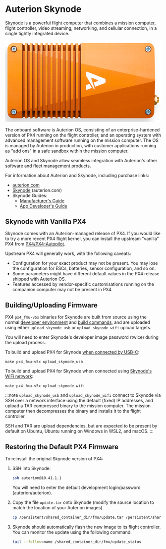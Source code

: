# Auterion Skynode

[Skynode](https://auterion.com/product/skynode/) is a powerful flight computer that combines a mission computer, flight controller, video streaming, networking, and cellular connection, in a single tightly integrated device.

![Auterion Skynode (Enterprise)](../../assets/companion_computer/auterion_skynode/skynode_enterprise_tdw.png)

The onboard software is Auterion OS, consisting of an enterprise-hardened version of PX4 running on the flight controller, and an operating system with advanced management software running on the mission computer.
The OS is managed by Auterion in production, with customer applications running as "add ons" in a safe sandbox within the mission computer.

Auterion OS and Skynode allow seamless integration with Auterion's other software and fleet management products.

For information about Auterion and Skynode, including purchase links:

- [auterion.com](https://auterion.com/)
- [Skynode](https://auterion.com/product/skynode/) (auterion.com)
- Skynode Guides:
  - [Manufacturer's Guide](https://docs.auterion.com/manufacturers/getting-started/readme) 
  - [App Developer's Guide](https://docs.auterion.com/developers/getting-started/readme)


## Skynode with Vanilla PX4

Skynode comes with an Auterion-managed release of PX4.
If you would like to try a more recent PX4 flight kernel, you can install the upstream "vanilla" PX4 from [PX4/PX4-Autopilot](https://github.com/PX4/PX4-Autopilot).

Upstream PX4 will generally work, with the following caveats:

- Configuration for your exact product may not be present.
  You may lose the configuration for ESCs, batteries, sensor configuration, and so on.
- Some parameters might have different default values in the PX4 release shipped with Auterion OS.
- Features accessed by vendor-specific customisations running on the companion computer may not be present in PX4.


## Building/Uploading Firmware

PX4 `px4_fmu-v5x` binaries for Skynode are built from source using the normal [developer environment](../dev_setup/dev_env.md) and [build commands](../dev_setup/building_px4.md), and are uploaded using either `upload_skynode_usb` or `upload_skynode_wifi` upload targets.

You will need to enter Skynode's developer image password (twice) during the upload process.

To build and upload PX4 for Skynode [when connected by USB-C](https://docs.auterion.com/manufacturers/avionics/skynode/advanced-configuration/connecting-to-skynode):

```
make px4_fmu-v5x upload_skynode_usb
```

To build and upload PX4 for Skynode when connected using [Skynode's WiFi network](https://docs.auterion.com/manufacturers/avionics/skynode/advanced-configuration/configuration):

```
make px4_fmu-v5x upload_skynode_wifi
```

:::note
`upload_skynode_usb` and `upload_skynode_wifi` connect to Skynode via SSH over a network interface using the default (fixed) IP addresses, and upload a TAR compressed binary to the mission computer.
The mission computer then decompresses the binary and installs it to the flight controller.

SSH and TAR are upload dependencies, but are expected to be present by default on Ubuntu, Ubuntu running on Windows in WSL2, and macOS.
:::

## Restoring the Default PX4 Firmware

To reinstall the original Skynode version of PX4:

1. SSH into Skynode:

   ```sh
   ssh auterion@10.41.1.1
   ```
   
   You will need to enter the default development login/password (auterion/auterion).

1. Copy the file `update.tar` onto Skynode (modify the source location to match the location of your Auterion images).

   ```sh
   cp /persistent/shared_container_dir/fmu/update.tar /persistent/shared_container_dir/fmu/update-dev.tar
   ```

1. Skynode should automatically flash the new image to its flight controller.
   You can monitor the update using the following command.

   ```sh
   tail --follow=name /shared_container_dir/fmu/update_status
   ```
